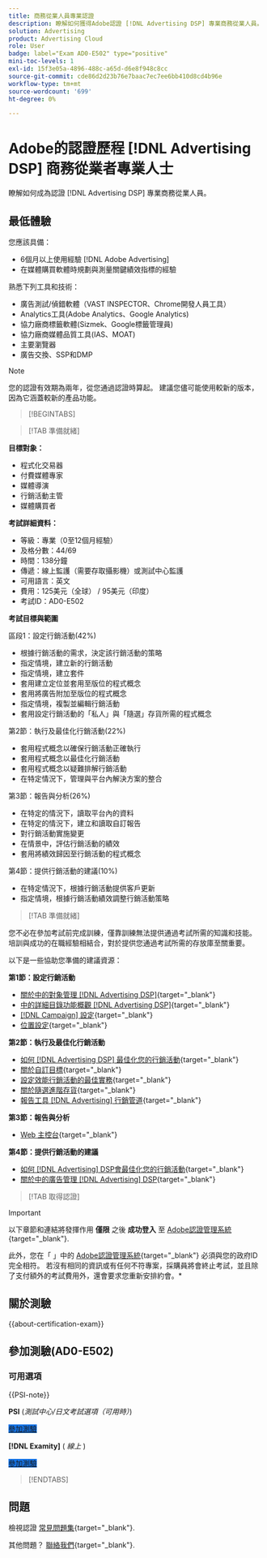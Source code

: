 ```yaml
---
title: 商務從業人員專業認證
description: 瞭解如何獲得Adobe認證 [!DNL Advertising DSP] 專業商務從業人員。
solution: Advertising
product: Advertising Cloud
role: User
badge: label="Exam AD0-E502" type="positive"
mini-toc-levels: 1
exl-id: 15f3e05a-4896-488c-a65d-d6e8f948c8cc
source-git-commit: cde86d2d23b76e7baac7ec7ee6bb410d8cd4b96e
workflow-type: tm+mt
source-wordcount: '699'
ht-degree: 0%

---
```


# Adobe的認證歷程 [!DNL Advertising DSP] 商務從業者專業人士

瞭解如何成為認證 [!DNL Advertising DSP] 專業商務從業人員。

## 最低體驗

您應該具備：

* 6個月以上使用經驗 [!DNL Adobe Advertising]
* 在媒體購買軟體時規劃與測量關鍵績效指標的經驗

熟悉下列工具和技術：

* 廣告測試/偵錯軟體（VAST INSPECTOR、Chrome開發人員工具）
* Analytics工具(Adobe Analytics、Google Analytics)
* 協力廠商標籤軟體(Sizmek、Google標籤管理員)
* 協力廠商媒體品質工具(IAS、MOAT)
* 主要瀏覽器
* 廣告交換、SSP和DMP

>[!NOTE]
>
>您的認證有效期為兩年，從您通過認證時算起。 建議您儘可能使用較新的版本，因為它涵蓋較新的產品功能。

>[!BEGINTABS]

>[!TAB 準備就緒]

**目標對象：**

* 程式化交易器
* 付費媒體專家
* 媒體導演
* 行銷活動主管
* 媒體購買者

**考試詳細資料：**

* 等級：專業（0至12個月經驗）
* 及格分數：44/69
* 時間：138分鐘
* 傳遞：線上監護（需要存取攝影機）或測試中心監護
* 可用語言：英文
* 費用：125美元（全球） / 95美元（印度）
* 考試ID：AD0-E502

**考試目標與範圍**

區段1：設定行銷活動(42%)

* 根據行銷活動的需求，決定該行銷活動的策略
* 指定情境，建立新的行銷活動
* 指定情境，建立套件
* 套用建立定位並套用至版位的程式概念
* 套用將廣告附加至版位的程式概念
* 指定情境，複製並編輯行銷活動
* 套用設定行銷活動的「私人」與「隨選」存貨所需的程式概念

第2節：執行及最佳化行銷活動(22%)

* 套用程式概念以確保行銷活動正確執行
* 套用程式概念以最佳化行銷活動
* 套用程式概念以疑難排解行銷活動
* 在特定情況下，管理與平台內解決方案的整合

第3節：報告與分析(26%)

* 在特定的情況下，讀取平台內的資料
* 在特定的情況下，建立和讀取自訂報告
* 對行銷活動實施變更
* 在情景中，評估行銷活動的績效
* 套用將績效歸因至行銷活動的程式概念

第4節：提供行銷活動的建議(10%)

* 在特定情況下，根據行銷活動提供客戶更新
* 指定情境，根據行銷活動績效調整行銷活動策略

>[!TAB 準備就緒]

您不必在參加考試前完成訓練，僅靠訓練無法提供通過考試所需的知識和技能。 培訓與成功的在職經驗相結合，對於提供您通過考試所需的存放庫至關重要。

以下是一些協助您準備的建議資源：

**第1節：設定行銷活動**


* [關於中的對象管理 [!DNL Advertising DSP]](https://experienceleague.adobe.com/docs/advertising/dsp/audiences/audience-about.html){target="_blank"}
* [中的詳細目錄功能概觀 [!DNL Advertising DSP]](https://experienceleague.adobe.com/docs/advertising/dsp/inventory/inventory-overview.html){target="_blank"}
* [[!DNL Campaign] 設定](https://experienceleague.adobe.com/docs/advertising/dsp/campaign-management/campaigns/campaign-settings.html){target="_blank"}
* [位置設定](https://experienceleague.adobe.com/docs/advertising/dsp/campaign-management/placements/placement-settings.html){target="_blank"}

**第2節：執行及最佳化行銷活動**

* [如何 [!DNL Advertising DSP] 最佳化您的行銷活動](https://experienceleague.adobe.com/docs/advertising/dsp/optimization/optimization-how-dsp-optimizes-campaigns.html){target="_blank"}
* [關於自訂目標](https://experienceleague.adobe.com/docs/advertising/dsp/optimization/custom-goals/custom-goal-about.html){target="_blank"}
* [設定效能行銷活動的最佳實務](https://experienceleague.adobe.com/docs/advertising/dsp/optimization/campaign-best-practices-performance.html){target="_blank"}
* [關於隨選進階存貨](https://experienceleague.adobe.com/docs/advertising/dsp/inventory/on-demand/on-demand-inventory-about.html){target="_blank"}
* [報告工具 [!DNL Advertising] 行銷管道](https://experienceleague.adobe.com/docs/analytics-learn/tutorials/integrations/ad-cloud/reporting-with-advertising-cloud-marketing-channels.html){target="_blank"}

**第3節：報告與分析**

* [Web 主控台](https://experienceleague.adobe.com/docs/experience-manager-65/deploying/configuring/web-console.html){target="_blank"}

**第4節：提供行銷活動的建議**

* [如何 [!DNL Advertising] DSP會最佳化您的行銷活動](https://experienceleague.adobe.com/docs/advertising/dsp/optimization/optimization-how-dsp-optimizes-campaigns.html){target="_blank"}
* [關於中的廣告管理 [!DNL Advertising] DSP](https://experienceleague.adobe.com/docs/advertising/dsp/campaign-management/ads/ad-about.html){target="_blank"}

>[!TAB 取得認證]

>[!IMPORTANT]
>
>以下章節和連結將發揮作用 **僅限**  之後 **成功登入** 至 [Adobe認證管理系統](https://www.certmetrics.com/adobe){target="_blank"}.
>
>此外，您在「 」中的 [Adobe認證管理系統](https://www.certmetrics.com/adobe){target="_blank"} 必須與您的政府ID完全相符。 若沒有相同的資訊或有任何不符專案，採購員將會終止考試，並且除了支付額外的考試費用外，還會要求您重新安排約會。*

## 關於測驗

{{about-certification-exam}}

## 參加測驗(AD0-E502)

### 可用選項

{{PSI-note}}

**PSI** (*測試中心/日文考試選項（可用時）*)

<a href="https://www.certmetrics.com/adobe/candidate/psi_sso_adobe.aspx?redir=yes&amp;ec=AD0-E502" target="_blank" class="spectrum-Button spectrum-Button--fill spectrum-Button--accent spectrum-Button--sizeM is-margin-bottom-big-big at-element-click-tracking" style="background-color:#1473E6">

<span class="spectrum-Button-label has-no-wrap">
   參加測驗
</span>
</a>

**[!DNL Examity]** ( *線上* )

<a href="https://www.certmetrics.com/adobe/candidate/examity_sso.aspx?eid=AD0-E502" target="_blank" class="spectrum-Button spectrum-Button--fill spectrum-Button--accent spectrum-Button--sizeM is-margin-bottom-big-big at-element-click-tracking" style="background-color:#1473E6">

<span class="spectrum-Button-label has-no-wrap">
   參加測驗
</span>
</a>

>[!ENDTABS]

## 問題

檢視認證 [常見問題集](https://experienceleague.adobe.com/docs/certification/certification/faq.html){target="_blank"}.

其他問題？ [聯絡我們](mailto:certif@adobe.com){target="_blank"}.
